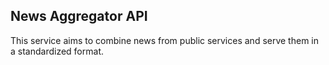 ## News Aggregator API

This service aims to combine news from public services and serve them in a standardized format.
